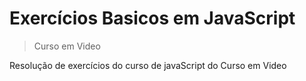 # Exercícios Basicos em JavaScript
> Curso em Video

Resolução de exercícios do curso de javaScript do Curso em Video 
